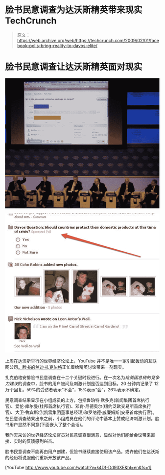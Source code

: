 # 脸书民意调查为达沃斯精英带来现实 TechCrunch

> 原文：<https://web.archive.org/web/https://techcrunch.com/2009/02/01/facebook-polls-bring-reality-to-davos-elite/>

# 脸书民意调查让达沃斯精英面对现实

![](img/7924ab322b3a683318272c857b54ca3f.png)

![](img/65d67f0d1fc081dbdcc8a67b9b0d8488.png)

上周在达沃斯举行的世界经济论坛上，YouTube 并不是唯一一家引起轰动的互联网公司[。脸书的](https://web.archive.org/web/20230203020906/http://techcrunch.com/2009/01/31/youtube-and-google-earth-demo-the-talk-of-davos/)[兰迪·扎克伯格](https://web.archive.org/web/20230203020906/http://www.crunchbase.com/person/randi-zuckerberg)正忙着给精英讨论带来一剂现实。

扎克伯格安排脸书民意调查在十二个关键时段进行。在一次名为*给美国总统的竞争力建议*的调查中，脸书的用户被问及刺激计划是否达到目标。20 分钟内记录了 12 万个回复。59%的受访者表示“不会”，15%表示“会”，26%表示不确定。

民意调查结果显示在小组成员的上方，包括鲁珀特·默多克(新闻集团首席执行官)、爱伦·库尔曼(杜邦首席执行官)、邓肯·尼德奥尔(纽约泛欧交易所首席执行官)、大卫·鲁宾斯坦(凯雷集团董事总经理)和罗纳德·威廉姆斯(安泰首席执行官)。在民意调查结果出来之前，小组成员在他们的评论中基本上赞成经济刺激计划。脸书用户显然不同意(下面嵌入了整个会话)。

我昨天采访的世界经济论坛官员对民意调查很满意，显然对他们能给会议带来直接、实时的反馈感到兴奋。

脸书民意调查不能再由用户创建，但脸书继续直接使用该产品。或许他们在达沃斯的经历将说服他们重新开放该产品。

[YouTube http://www.youtube.com/watch?v=k4Df-Dd93XE&hl=en&fs=1]